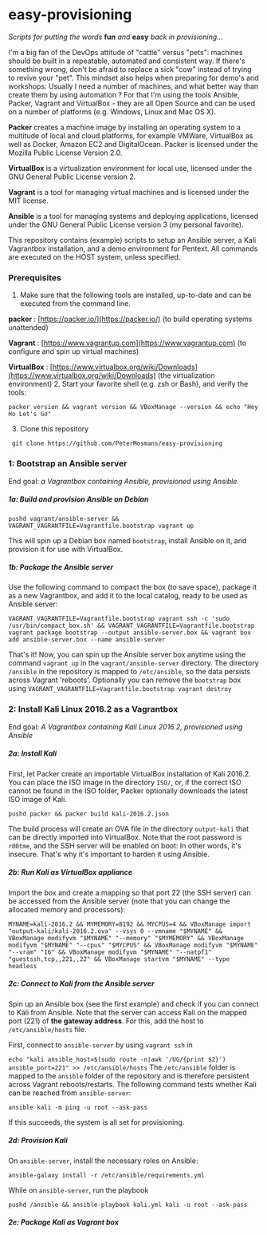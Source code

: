 # easy-provisioning

*Scripts for putting the words* **fun** *and* **easy** *back in provisioning...*


I'm a big fan of the DevOps attitude of "cattle" versus "pets": machines should be built in a repeatable, automated and consistent way. If there's something wrong, don't be afraid to replace a sick "cow" instead of trying to revive your "pet".
This mindset also helps when preparing for demo's and workshops: Usually I need a number of machines, and what better way than create them by using automation ? For that I'm using the tools Ansible, Packer, Vagrant and VirtualBox - they are all Open Source and can be used on a number of platforms (e.g. Windows, Linux and Mac OS X).

**Packer** creates a machine image by installing an operating system to a multitude of local and cloud platforms, for example VMWare, VirtualBox as well as Docker, Amazon EC2 and DigitalOcean. Packer is licensed under the Mozilla Public License Version 2.0.

**VirtualBox** is a virtualization environment for local use, licensed under the GNU General Public License version 2.

**Vagrant** is a tool for managing virtual machines and is licensed under the MIT license.

**Ansible** is a tool for managing systems and deploying applications, licensed under the GNU General Public License version 3 (my personal favorite).

This repository contains (example) scripts to setup an Ansible server, a Kali Vagrantbox installation, and a demo environment for Pentext. All commands are executed on the HOST system, unless specified.

### Prerequisites
1. Make sure that the following tools are installed, up-to-date and can be executed from the command line.

  **packer** : [https://packer.io/](https://packer.io/) (to build operating systems unattended)
  
  **Vagrant** : [https://www.vagrantup.com](https://www.vagrantup.com) (to configure and spin up virtual machines)
  
  **VirtualBox** : [https://www.virtualbox.org/wiki/Downloads](https://www.virtualbox.org/wiki/Downloads) (the virtualization environment)
2. Start your favorite shell (e.g. zsh or Bash), and verify the tools:

  `packer version && vagrant version && VBoxManage --version && echo "Hey Ho Let's Go"`

3. Clone this repository

  ` git clone https://github.com/PeterMosmans/easy-provisioning`

### 1: Bootstrap an Ansible server
End goal: *a Vagrantbox containing Ansible, provisioned using Ansible.*

##### 1a: Build and provision Ansible on Debian
`pushd vagrant/ansible-server && VAGRANT_VAGRANTFILE=Vagrantfile.bootstrap vagrant up`

This will spin up a Debian box named `bootstrap`, install Ansible on it, and provision it for use with VirtualBox.


##### 1b: Package the Ansible server
Use the following command to compact the box (to save space), package it as a new Vagrantbox, and add it to the local catalog, ready to be used as Ansible server:

`VAGRANT_VAGRANTFILE=Vagrantfile.bootstrap vagrant ssh -c 'sudo /usr/bin/compact_box.sh' && VAGRANT_VAGRANTFILE=Vagrantfile.bootstrap vagrant package bootstrap --output ansible-server.box && vagrant box add ansible-server.box --name ansible-server`

That's it! Now, you can spin up the Ansible server box anytime using the command
`vagrant up` in the `vagrant/ansible-server` directory. The directory `/ansible` in the repository is mapped to `/etc/ansible`, so the data persists across Vagrant 'reboots'.
Optionally you can remove the `bootstrap` box using `VAGRANT_VAGRANTFILE=Vagrantfile.bootstrap vagrant destroy`

### 2: Install Kali Linux 2016.2 as a Vagrantbox
End goal: *A Vagrantbox containing Kali Linux 2016.2, provisioned using Ansible*

##### 2a: Install Kali
First, let Packer create an importable VirtualBox installation of Kali 2016.2. You can place the ISO image in the directory `ISO/`, or, if the correct ISO cannot be found in the ISO folder, Packer optionally downloads the latest ISO image of Kali.

`pushd packer && packer build kali-2016.2.json`

The build process will create an OVA file in the directory `output-kali` that can be directly imported into VirtualBox. Note that the root password is `r00tme`, and the SSH server will be enabled on boot: In other words, it's insecure. That's why it's important to harden it using Ansible.

##### 2b: Run Kali as VirtualBox appliance
Import the box and create a mapping so that port 22 (the SSH server) can be accessed from the Ansible server (note that you can change the allocated memory and processors):

`MYNAME=kali-2016.2 && MYMEMORY=8192 && MYCPUS=4 && VBoxManage import "output-kali/kali-2016.2.ova" --vsys 0 --vmname "$MYNAME" && VBoxManage modifyvm "$MYNAME" "--memory" "$MYMEMORY" && VBoxManage modifyvm "$MYNAME" "--cpus" "$MYCPUS" && VBoxManage modifyvm "$MYNAME" "--vram" "16" && VBoxManage modifyvm "$MYNAME" "--natpf1" "guestssh,tcp,,221,,22" && VBoxManage startvm "$MYNAME" --type headless`

##### 2c: Connect to Kali from the Ansible server
Spin up an Ansible box (see the first example) and check if you can connect to Kali from Ansible. Note that the server can access Kali on the mapped port (221) of **the gateway address**.
For this, add the host to `/etc/ansible/hosts` file.

First, connect to `ansible-server` by using `vagrant ssh` in 

`echo "kali ansible_host=$(sudo route -n|awk '/UG/{print $2}') ansible_port=221" >> /etc/ansible/hosts`
The `/etc/ansible` folder is mapped to the `ansible` folder of the repository and is therefore persistent across Vagrant reboots/restarts.
The following command tests whether Kali can be reached from `ansible-server`:

`ansible kali -m ping -u root --ask-pass`

If this succeeds, the system is all set for provisioning.

##### 2d: Provision Kali

On `ansible-server`, install the necessary roles on Ansible:

`ansible-galaxy install -r /etc/ansible/requirements.yml`

While on `ansible-server`, run the playbook

`pushd /ansible && ansible-playbook kali.yml kali -u root --ask-pass`

##### 2e: Package Kali as Vagrant box
